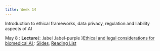 ```yaml
---
title: Week 14
---
```


Introduction to ethical frameworks, data privacy, regulation and liability aspects of AI

May 8
: **Lecture**{: .label .label-purple }[Ethical and legal considerations for biomedical AI ](/BMI702/lectures/week14)
  : [Slides](BMI702/assets/gerke-BMI702-L14.pdf), [Reading List](/BMI702/lectures/week14)

